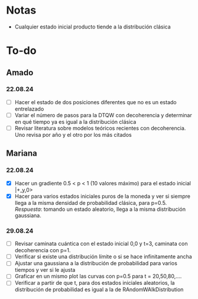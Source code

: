 # Notas 
- Cualquier estado inicial producto tiende a la distribución clásica 

# To-do

## Amado 
### 22.08.24
- [ ] Hacer el estado de dos posiciones diferentes que no es un estado entrelazado
- [ ] Variar el número de pasos para la DTQW con decoherencia y determinar en qué tiempo ya es igual a la distribución clásica
- [ ] Revisar literatura sobre modelos teóricos recientes con decoherencia. Uno revisa por año y el otro por los más citados

## Mariana
### 22.08.24
- [X] Hacer un gradiente 0.5 < p < 1 (10 valores máximo) para el estado inicial |+_y,0> 
- [X] Hacer para varios estados iniciales puros de la moneda y ver si siempre llega a 
la misma densidad de probabilidad clásica, para p=0.5. *Respuesta*: tomando un estado aleatorio, llega a la misma distribución gaussiana. 

### 29.08.24
- [ ] Revisar caminata cuántica con el estado inicial 0,0 y t=3, caminata con decoherencia con p=1.
- [ ] Verificar si existe una distribución límite o si se hace infinitamente ancha
- [ ] Ajustar una gaussiana a la distribución de probabilidad para varios tiempos y ver si le ajusta
- [ ] Graficar en un mismo plot las curvas con p=0.5 para t = 20,50,80,....
- [ ] Verificar a partir de que t, para dos estados iniciales aleatorios, la distribución de probabilidad es igual a la de RAndomWAlkDistribution
